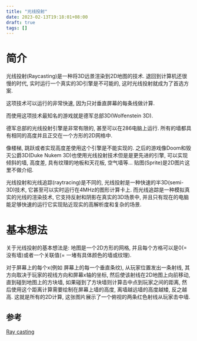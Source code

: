 ```yaml
---
title: "光线投射"
date: 2023-02-13T19:18:01+08:00
draft: true
tags: []
---
```


# 简介

光线投射(Raycasting)是一种将3D远景渲染到2D地图的技术. 退回到计算机还很慢的时代, 实时运行一个真实的3D引擎是不可能的, 这时光线投射就成为了首选方案.

这项技术可以运行的非常快速, 因为只对垂直屏幕的每条线做计算.

而使用这项技术最知名的游戏就是德军总部3D(Wolfenstein 3D).

德军总部的光线投射引擎是非常有限的, 甚至可以在286电脑上运行. 所有的墙都具有相同的高度并且正交在一个方形的2D网格中.

像楼梯, 跳跃或者实现高度差使用这个引擎是不能实现的. 之后的游戏像Doom和毁灭公爵3D(Duke Nukem 3D)也使用光线投射技术但是是更先进的引擎, 可以实现
倾斜的墙, 高度差, 具有纹理的地板和天花板, 空气墙等... 贴图(Sprite)是2D图片这里不做介绍.

光线投射和光线追踪(raytracing)是不同的, 光线投射是一种快速的半3D(semi-3D)技术, 它甚至可以实时运行在4MHz的图形计算卡上. 
而光线追踪是一种模拟真实的光线的渲染技术, 它支持反射和阴影在真实的3D场景中, 并且只有现在的电脑能足够快速的运行它实现贴近现实的高解析度和复杂的场景.

# 基本想法

关于光线投射的基本想法是: 地图是一个2D方形的网格, 并且每个方格可以是0(= 没有墙)或者一个关联值(= 一堵有具体颜色的墙或纹理).

对于屏幕上的每个x(例如 屏幕上的每一个垂直条纹), 从玩家位置发出一条射线, 其方向取决于玩家的视线方向和屏幕x轴的坐标, 然后使该射线在2D地图上向前移动, 
直到碰到地图上的方块墙, 如果碰到了方块墙则计算击中点到玩家之间的距离, 然后使用这个距离计算需要绘制在屏幕上墙的高度, 离墙越远墙的高度越矮, 反之越高.
这就是所有的2D计算, 这张图片展示了一个俯视的两条红色射线从玩家击中墙.




## 参考
[Ray casting](https://lodev.org/cgtutor/index.html)
